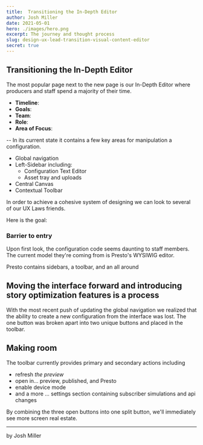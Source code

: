 ```yaml
---
title:  Transitioning the In-Depth Editor
author: Josh Miller
date: 2021-05-01
hero: ./images/hero.png
excerpt: The journey and thought process
slug: design-ux-lead-transition-visual-content-editor
secret: true
---
```


## Transitioning the In-Depth Editor
The most popular page next to the new page is our In-Depth Editor where producers and staff spend a majority of their time.

- **Timeline**:
- **Goals**:
- **Team**:
- **Role**:
- **Area of Focus**:   

--
In its current state it contains a few key areas for manipulation a configuration. 
- Global navigation
- Left-Sidebar including:
	- Configuration Text Editor
	- Asset tray and uploads
- Central Canvas
- Contextual Toolbar

In order to achieve a cohesive system of designing we can look to several of our UX Laws friends.

Here is the goal:


### Barrier to entry 
Upon first look, the configuration code seems daunting to staff members. The current model they're coming from is Presto's WYSIWIG editor. 

Presto contains sidebars, a toolbar, and an all around

## Moving the interface forward and introducing story optimization features is a process

With the most recent push of updating the global navigation we realized that the ability to create a new configuration from the interface was lost. The one button was broken apart into two unique buttons and placed in the toolbar.

## Making room
The toolbar currently provides primary and secondary actions including
- refresh *the preview*
- open in... preview, published, and Presto 
- enable device mode
- and a more ... settings section containing subscriber simulations and api changes

By combining the three open buttons into one split button, we'll  immediately see more screen real estate.

---
by Josh Miller
